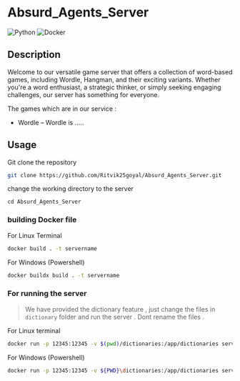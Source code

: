 # Absurd_Agents_Server
![Python](https://img.shields.io/badge/python-3670A0?style=for-the-badge&logo=python&logoColor=ffdd54)
![Docker](https://img.shields.io/badge/docker-%230db7ed.svg?style=for-the-badge&logo=docker&logoColor=white)

## Description
Welcome to our versatile game server that offers a collection of word-based games, including Wordle, Hangman, and their exciting variants. Whether you're a word enthusiast, a strategic thinker, or simply seeking engaging challenges, our server has something for everyone.

The games which are in our service :
- Wordle &ndash; Wordle is .....




## Usage

Git clone the repository 
```bash
git clone https://github.com/Ritvik25goyal/Absurd_Agents_Server.git
```
change the working directory to the server
```
cd Absurd_Agents_Server
```


### building Docker file

For Linux Terminal
```bash
docker build . -t servername
```

For Windows (Powershell)
```bash
docker buildx build . -t servername
```

### For running the server
> We have provided the dictionary feature , just change the files in `dictionary` folder and run the server . Dont rename the files .

For Linux terminal
```bash
docker run -p 12345:12345 -v $(pwd)/dictionaries:/app/dictionaries servername
```

For Windows (Powershell)
```bash
docker run -p 12345:12345 -v ${PWD}\dictionaries:/app/dictionaries servername
```
